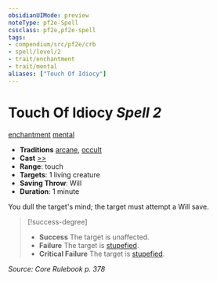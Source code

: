 ```yaml
---
obsidianUIMode: preview
noteType: pf2e-Spell
cssclass: pf2e,pf2e-spell
tags:
- compendium/src/pf2e/crb
- spell/level/2
- trait/enchantment
- trait/mental
aliases: ["Touch Of Idiocy"]
---
```

# Touch Of Idiocy *Spell 2*   
[enchantment](rules/traits/enchantment.md "Enchantment School Trait")  [mental](rules/traits/mental.md "Mental Effect Trait")  

- **Traditions** [arcane](rules/traits/arcane.md "Arcane Tradition Trait"), [occult](rules/traits/occult.md "Occult Tradition Trait")
- **Cast** [>>](rules/core-rulebook/chapter-9-playing-the-game.md#Actions "Two-Action") 
- **Range**: touch
- **Targets**: 1 living creature
- **Saving Throw**: Will
- **Duration**: 1 minute

You dull the target's mind; the target must attempt a Will save.

> [!success-degree] 
> - **Success** The target is unaffected.
> - **Failure** The target is [stupefied](rules/conditions.md#Stupefied).
> - **Critical Failure** The target is [stupefied](rules/conditions.md#Stupefied).

*Source: Core Rulebook p. 378*